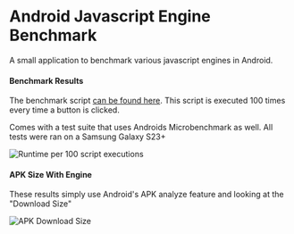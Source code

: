 # Android Javascript Engine Benchmark
A small application to benchmark various javascript engines in Android.

#### Benchmark Results
The benchmark script [can be found here](https://github.com/KevinBlock-GC/AndroidJavascriptEngineBenchmark/blob/main/app/src/main/java/com/example/jsengines/MainActivity.kt#L39). This script is executed 100 times every time a button is clicked.

Comes with a test suite that uses Androids Microbenchmark as well. All tests were ran on a Samsung Galaxy S23+

![Runtime per 100 script executions](https://github.com/KevinBlock-GC/AndroidJavascriptEngineBenchmark/assets/112961407/88b1f490-69ed-487c-9eda-94816e26f4d2)

#### APK Size With Engine
These results simply use Android's APK analyze feature and looking at the "Download Size"

![APK Download Size](https://github.com/KevinBlock-GC/AndroidJavascriptEngineBenchmark/assets/112961407/4c1ffae7-0912-4445-8dd1-5019558e8f76)
